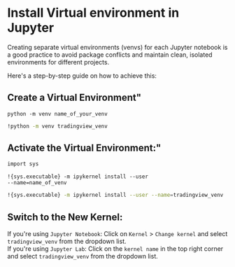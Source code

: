 # Install Virtual environment in Jupyter
Creating separate virtual environments (venvs) for each Jupyter notebook is a good practice to avoid package conflicts and maintain clean, isolated environments for different projects.<br> 

Here's a step-by-step guide on how to achieve this:
## Create a Virtual Environment"
<code>python -m venv name_of_your_venv</code>
```bash
!python -m venv tradingview_venv
```
## Activate the Virtual Environment:"
```bash
import sys
```
<code>!{sys.executable} -m ipykernel install --user --name=name_of_venv</code>
```bash
!{sys.executable} -m ipykernel install --user --name=tradingview_venv
```
## Switch to the New Kernel:
If you're using `Jupyter Notebook`: Click on `Kernel` > `Change kernel` and select `tradingview_venv` from the dropdown list.<br>
If you're using `Jupyter Lab`: Click on the `kernel name` in the top right corner and select `tradingview_venv` from the dropdown list.
